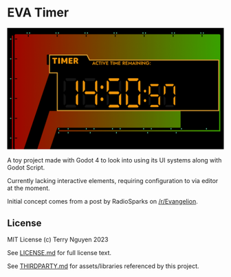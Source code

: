 # EVA Timer

![A timer counting down from 15 minutes with a second display](.github/preview.gif)

A toy project made with Godot 4 to look into using its UI systems along with
Godot Script.

Currently lacking interactive elements, requiring configuration to via editor
at the moment.

Initial concept comes from a post by RadioSparks on 
[/r/Evangelion](https://www.reddit.com/r/evangelion/comments/c1j83i/i_couldnt_find_a_good_version_of_the_timer_so_i/).

## License

MIT License (c) Terry Nguyen 2023

See [LICENSE.md](LICENSE.md) for full license text.

See [THIRDPARTY.md](THIRDPARTY.md) for assets/libraries referenced by this project.
